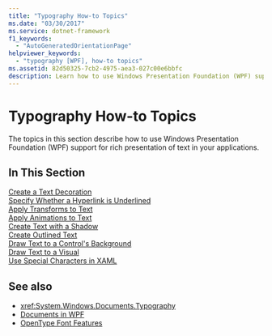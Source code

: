 ```yaml
---
title: "Typography How-to Topics"
ms.date: "03/30/2017"
ms.service: dotnet-framework
f1_keywords: 
  - "AutoGeneratedOrientationPage"
helpviewer_keywords: 
  - "typography [WPF], how-to topics"
ms.assetid: 82d50325-7cb2-4975-aea3-027c00e6bbfc
description: Learn how to use Windows Presentation Foundation (WPF) support for rich presentation of text in your applications.
---
```

# Typography How-to Topics

The topics in this section describe how to use Windows Presentation Foundation (WPF) support for rich presentation of text in your applications.  
  
## In This Section  

[Create a Text Decoration](how-to-create-a-text-decoration.md)  
[Specify Whether a Hyperlink is Underlined](how-to-specify-whether-a-hyperlink-is-underlined.md)  
[Apply Transforms to Text](how-to-apply-transforms-to-text.md)  
[Apply Animations to Text](how-to-apply-animations-to-text.md)  
[Create Text with a Shadow](how-to-create-text-with-a-shadow.md)  
[Create Outlined Text](how-to-create-outlined-text.md)  
[Draw Text to a Control's Background](how-to-draw-text-to-a-control-background.md)  
[Draw Text to a Visual](how-to-draw-text-to-a-visual.md)  
[Use Special Characters in XAML](how-to-use-special-characters-in-xaml.md)  
  
## See also

- <xref:System.Windows.Documents.Typography>
- [Documents in WPF](documents-in-wpf.md)
- [OpenType Font Features](opentype-font-features.md)
